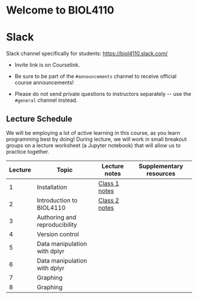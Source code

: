 # Welcome to BIOL4110

# Slack

Slack channel specifically for students: <https://biol4110.slack.com/>

-   Invite link is on Courselink.

-   Be sure to be part of the `#announcements` channel to receive official course announcements!

-   Please do not send private questions to instructors separately -- use the `#general` channel instead.

## Lecture Schedule

We will be employing a lot of active learning in this course, as you learn programming best by doing! During lecture, we will work in small breakout groups on a lecture worksheet (a Jupyter notebook) that will allow us to practice together.

| Lecture | Topic                         | Lecture notes                                                                                                                              | Supplementary resources |
|---------------|---------------|---------------|---------------|
| 1       | Installation                  | [Class 1 notes](https://htmlpreview.github.io/?https://github.com/BIOL4110/BIOL4110-course-website/blob/main/content/notes/notes-a01.html) |                         |
| 2       | Introduction to BIOL4110      | [Class 2 notes](https://htmlpreview.github.io/?https://github.com/BIOL4110/BIOL4110-course-website/blob/main/content/notes/notes-a02.html) |                         |
| 3       | Authoring and reproducibility |                                                                                                                                            |                         |
| 4       | Version control               |                                                                                                                                            |                         |
| 5       | Data manipulation with dplyr  |                                                                                                                                            |                         |
| 6       | Data manipulation with dplyr  |                                                                                                                                            |                         |
| 7       | Graphing                      |                                                                                                                                            |                         |
| 8       | Graphing                      |                                                                                                                                            |                         |
